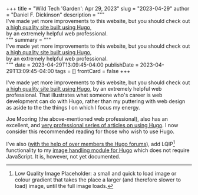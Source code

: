 +++
title = "Wild Tech 'Garden': Apr 29, 2023"
slug = "2023-04-29"
author = "Daniel F. Dickinson"
description = """\
I've made yet more improvements to this website, but you should check out \
[a high quality site built using Hugo](https://www.veriphor.com/),\
by an extremely helpful web professional. \
"""
summary = """\
I've made yet more improvements to this website, but you should check out \
[a high quality site built using Hugo](https://www.veriphor.com/),\
by an extremely helpful web professional. \
"""
date = 2023-04-29T13:09:45-04:00
publishDate = 2023-04-29T13:09:45-04:00
tags = []
frontCard = false
+++

I've made yet more improvements to this website, but you should check out
[a high quality site built using Hugo](https://www.veriphor.com/),
by an extremely helpful web professional. That illustrates what someone
who's career is web development can do with Hugo, rather than my
puttering with web design as aside to the the things I on which I focus
my energy.

Joe Mooring (the above-mentioned web professional), also has an excellent,
and [very professional series of articles on using
Hugo](https://www.veriphor.com/articles/). I now consider this recommended
reading for those who wish to use Hugo.

I've also ([with the help of over members the Hugo
forums](https://discourse.gohugo.io/t/image-handling-module-now-has-lqip-without-needing-javascript/44141/)),
add LQIP[^1] functionality to my [image handling module for
Hugo](https://github.com/danielfdickinson/image-handling-mod-hugo-dfd) which
does not require JavaScript. It is, however, not yet documented.

[^1]: Low Quality Image Placeholder: a small and quick to load image
or colour gradient that takes the place a larger (and therefore slower
to load) image, until the full image loads.
